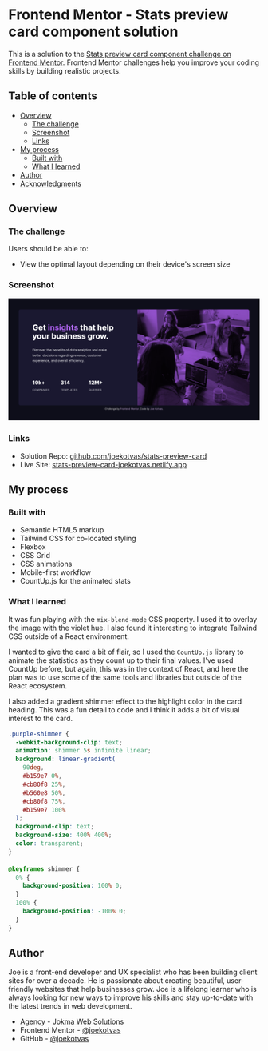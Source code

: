 # Frontend Mentor - Stats preview card component solution

This is a solution to the [Stats preview card component challenge on Frontend Mentor](https://www.frontendmentor.io/challenges/stats-preview-card-component-8JqbgoU62). Frontend Mentor challenges help you improve your coding skills by building realistic projects.

## Table of contents

- [Overview](#overview)
  - [The challenge](#the-challenge)
  - [Screenshot](#screenshot)
  - [Links](#links)
- [My process](#my-process)
  - [Built with](#built-with)
  - [What I learned](#what-i-learned)
- [Author](#author)
- [Acknowledgments](#acknowledgments)

## Overview

### The challenge

Users should be able to:

- View the optimal layout depending on their device's screen size

### Screenshot

![](./images/screenshot.png)

### Links

- Solution Repo: [github.com/joekotvas/stats-preview-card](https://github.com/joekotvas/stats-preview-card)
- Live Site: [stats-preview-card-joekotvas.netlify.app](stats-preview-card-joekotvas.netlify.app)

## My process

### Built with

- Semantic HTML5 markup
- Tailwind CSS for co-located styling
- Flexbox
- CSS Grid
- CSS animations
- Mobile-first workflow
- CountUp.js for the animated stats

### What I learned

It was fun playing with the `mix-blend-mode` CSS property. I used it to overlay the image with the violet hue. I also found it interesting to integrate Tailwind CSS outside of a React environment.

I wanted to give the card a bit of flair, so I used the `CountUp.js` library to animate the statistics as they count up to their final values. I've used CountUp before, but again, this was in the context of React, and here the plan was to use some of the same tools and libraries but outside of the React ecosystem.

I also added a gradient shimmer effect to the highlight color in the card heading. This was a fun detail to code and I think it adds a bit of visual interest to the card.

```css
.purple-shimmer {
  -webkit-background-clip: text;
  animation: shimmer 5s infinite linear;
  background: linear-gradient(
    90deg,
    #b159e7 0%,
    #cb80f8 25%,
    #b560e8 50%,
    #cb80f8 75%,
    #b159e7 100%
  );
  background-clip: text;
  background-size: 400% 400%;
  color: transparent;
}

@keyframes shimmer {
  0% {
    background-position: 100% 0;
  }
  100% {
    background-position: -100% 0;
  }
}
```

## Author

Joe is a front-end developer and UX specialist who has been building client sites for over a decade. He is passionate about creating beautiful, user-friendly websites that help businesses grow. Joe is a lifelong learner who is always looking for new ways to improve his skills and stay up-to-date with the latest trends in web development.

- Agency - [Jokma Web Solutions](https://jokma.com)
- Frontend Mentor - [@joekotvas](https://www.frontendmentor.io/profile/joekotvas)
- GitHub - [@joekotvas](https://www.github.com/joekotvas)
